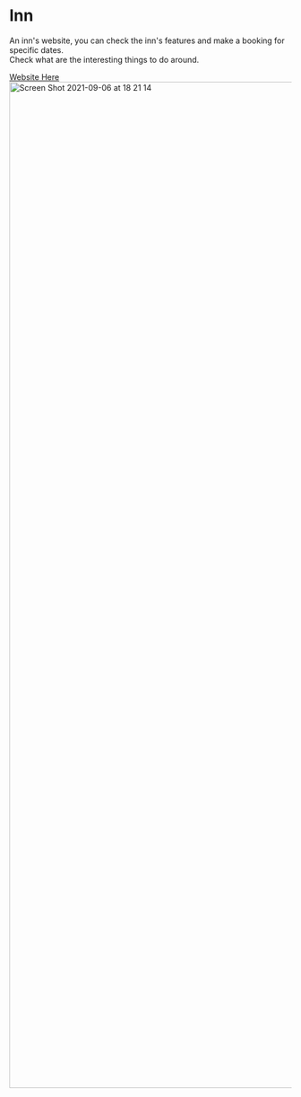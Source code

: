 # Inn

An inn's website, you can check the inn's features and make a booking for specific dates. <br>
Check what are the interesting things to do around.

<a href="https://le-clos-valliere.herokuapp.com/" target="_blank">Website Here</a>
<img width="1792" alt="Screen Shot 2021-09-06 at 18 21 14" src="https://github.com/PierreRichemond/Inn/blob/master/app/assets/images/inn.png">
